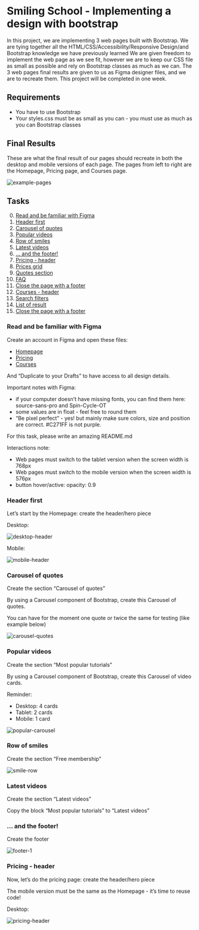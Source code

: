 # Smiling School - Implementing a design with bootstrap
In this project, we are implementing 3 web pages built with Bootstrap. We are tying together all the HTML/CSS/Accessibility/Responsive Design/and Bootstrap knowledge we have previously learned We are given freedom to implement the web page as we see fit, however we are to keep our CSS file as small as possible and rely on Bootstrap classes as much as we can. The 3 web pages final results are given to us as Figma designer files, and we are to recreate them. This project will be completed in one week.
## Requirements
- You have to use Bootstrap
- Your styles.css must be as small as you can - you must use as much as you can Bootstrap classes
## Final Results
These are what the final result of our pages should recreate in both the desktop and mobile versions of each page. The pages from left to right are the Homepage, Pricing page, and Courses page.

![example-pages](images/example.jpg)
## Tasks
0. [Read and be familiar with Figma](#Read-and-be-familiar-with-Figma)
1. [Header first](#Header-first)
2. [Carousel of quotes](#Carousel-of-quotes)
3. [Popular videos](#Popular-videos)
4. [Row of smiles](#Row-of-smiles)
5. [Latest videos](#Latest-videos)
6. [... and the footer!](#footer)
7. [Pricing - header](#pricing)
8. [Prices grid](#prices)
9. [Quotes section](#quotes)
10. [FAQ](#faq)
11. [Close the page with a footer](#close)
12. [Courses - header](#courses)
13. [Search filters](#search)
14. [List of result](#list)
15. [Close the page with a footer](#last-task)

### Read and be familiar with Figma 
Create an account in Figma and open these files:
- [Homepage](https://www.figma.com/file/hcxMqRWjdj06jHycRkbzOf/Homepage?type=design&node-id=0%3A1&mode=design&t=iJoLzlFhrcbxSuHp-1)
- [Pricing](https://www.figma.com/file/QQmdkH49hKJuJ6244fBXzH/Pricing?type=design&node-id=0%3A1&mode=design&t=6DsY9JhEzAKi9umc-1)
- [Courses](https://www.figma.com/file/zKRy0vMRBjwHaKBn1WnavS/Courses?type=design&node-id=0%3A1&mode=design&t=tDcOvAFZroVFgXfH-1)

And “Duplicate to your Drafts” to have access to all design details.

Important notes with Figma:
- if your computer doesn’t have missing fonts, you can find them here: source-sans-pro and Spin-Cycle-OT
- some values are in float - feel free to round them
- “Be pixel perfect” - yes! but mainly make sure colors, size and position are correct. #C271FF is not purple.

For this task, please write an amazing README.md

Interactions note:
- Web pages must switch to the tablet version when the screen width is 768px
- Web pages must switch to the mobile version when the screen width is 576px
- button hover/active: opacity: 0.9
### Header first
Let’s start by the Homepage: create the header/hero piece

Desktop:

![desktop-header](images/desktop-header-homepage.png)

Mobile:

![mobile-header](images/mobile-header-homepage.gif)
### Carousel of quotes
Create the section “Carousel of quotes”

By using a Carousel component of Bootstrap, create this Carousel of quotes.

You can have for the moment one quote or twice the same for testing (like example below)

![carousel-quotes](images/carousel-quotes.gif)
### Popular videos
Create the section “Most popular tutorials”

By using a Carousel component of Bootstrap, create this Carousel of video cards.

Reminder:
- Desktop: 4 cards
- Tablet: 2 cards
- Mobile: 1 card

![popular-carousel](images/task3-img.png)
### Row of smiles
Create the section “Free membership”

![smile-row](images/smiles-row.png)
### Latest videos
Create the section “Latest videos”

Copy the block “Most popular tutorials” to “Latest videos”
### <a name="footer"></a> ... and the footer!
Create the footer

![footer-1](images/footer-1.png)
### <a name="pricing"></a> Pricing - header
Now, let’s do the pricing page: create the header/hero piece

The mobile version must be the same as the Homepage - it’s time to reuse code!

Desktop:

![pricing-header](images/pricing-header.png)